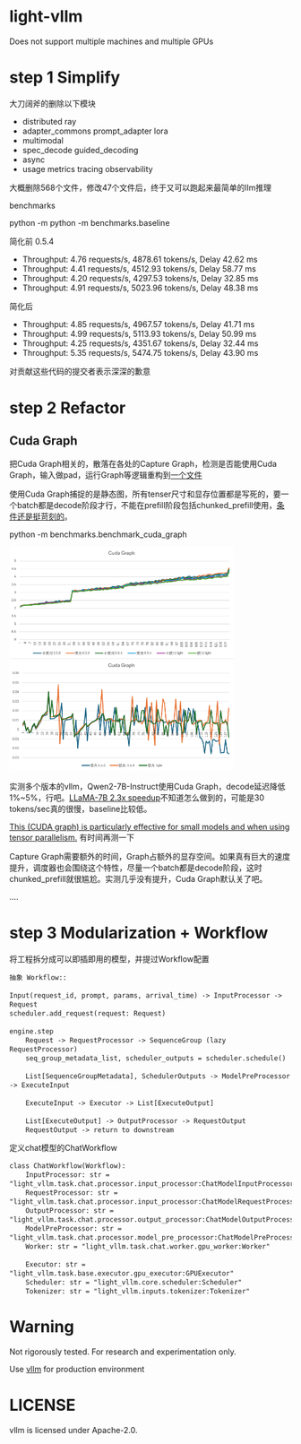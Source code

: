 # light-vllm
Does not support multiple machines and multiple GPUs

# step 1 Simplify
大刀阔斧的删除以下模块
- distributed ray
- adapter_commons prompt_adapter lora 
- multimodal
- spec_decode guided_decoding
- async
- usage metrics tracing observability

大概删除568个文件，修改47个文件后，终于又可以跑起来最简单的llm推理

benchmarks

python -m python -m benchmarks.baseline

简化前 0.5.4
- Throughput: 4.76 requests/s, 4878.61 tokens/s, Delay 42.62 ms
- Throughput: 4.41 requests/s, 4512.93 tokens/s, Delay 58.77 ms
- Throughput: 4.20 requests/s, 4297.53 tokens/s, Delay 32.85 ms
- Throughput: 4.91 requests/s, 5023.96 tokens/s, Delay 48.38 ms

简化后
- Throughput: 4.85 requests/s, 4967.57 tokens/s, Delay 41.71 ms
- Throughput: 4.99 requests/s, 5113.93 tokens/s, Delay 50.99 ms
- Throughput: 4.25 requests/s, 4351.67 tokens/s, Delay 32.44 ms
- Throughput: 5.35 requests/s, 5474.75 tokens/s, Delay 43.90 ms

对贡献这些代码的提交者表示深深的歉意

# step 2 Refactor

## Cuda Graph
把Cuda Graph相关的，散落在各处的Capture Graph，检测是否能使用Cuda Graph，输入做pad，运行Graph等逻辑重构到[一个文件](https://github.com/noooop/light-vllm/blob/main/vllm/worker/cuda_graph_util.py)

使用Cuda Graph捕捉的是静态图，所有tenser尺寸和显存位置都是写死的，要一个batch都是decode阶段才行，不能在prefill阶段包括chunked_prefill使用，[条件还是挺苛刻的](https://github.com/noooop/light-vllm/blob/main/vllm/worker/cuda_graph_util.py#L248)。

python -m benchmarks.benchmark_cuda_graph

<img src="https://github.com/noooop/noooop.github.io/blob/main/benchmarking/light-vllm/cuda_graph.png?raw=true" width="400">

实测多个版本的vllm，Qwen2-7B-Instruct使用Cuda Graph，decode延迟降低1%~5%，行吧。[LLaMA-7B 2.3x speedup](https://fireworks.ai/blog/speed-python-pick-two-how-cuda-graphs-enable-fast-python-code-for-deep-learning#llama27b--cuda-graph-inference-performance-results)不知道怎么做到的，可能是30 tokens/sec真的很慢，baseline比较低。

[This (CUDA graph) is particularly effective for small models and when using tensor parallelism.](https://github.com/vllm-project/vllm/pull/1926) 有时间再测一下

Capture Graph需要额外的时间，Graph占额外的显存空间。如果真有巨大的速度提升，调度器也会围绕这个特性，尽量一个batch都是decode阶段，这时chunked_prefill就很尴尬。实测几乎没有提升，Cuda Graph默认关了吧。

....

# step 3 Modularization + Workflow

将工程拆分成可以即插即用的模型，并提过Workflow配置

```
抽象 Workflow::

Input(request_id, prompt, params, arrival_time) -> InputProcessor -> Request
scheduler.add_request(request: Request)

engine.step
    Request -> RequestProcessor -> SequenceGroup (lazy RequestProcessor)
    seq_group_metadata_list, scheduler_outputs = scheduler.schedule()

    List[SequenceGroupMetadata], SchedulerOutputs -> ModelPreProcessor -> ExecuteInput

    ExecuteInput -> Executor -> List[ExecuteOutput]

    List[ExecuteOutput] -> OutputProcessor -> RequestOutput
    RequestOutput -> return to downstream
```

定义chat模型的ChatWorkflow

```
class ChatWorkflow(Workflow):
    InputProcessor: str = "light_vllm.task.chat.processor.input_processor:ChatModelInputProcessor"
    RequestProcessor: str = "light_vllm.task.chat.processor.input_processor:ChatModelRequestProcessor"
    OutputProcessor: str = "light_vllm.task.chat.processor.output_processor:ChatModelOutputProcessor"
    ModelPreProcessor: str = "light_vllm.task.chat.processor.model_pre_processor:ChatModelPreProcessor"
    Worker: str = "light_vllm.task.chat.worker.gpu_worker:Worker"
    
    Executor: str = "light_vllm.task.base.executor.gpu_executor:GPUExecutor"
    Scheduler: str = "light_vllm.core.scheduler:Scheduler"
    Tokenizer: str = "light_vllm.inputs.tokenizer:Tokenizer"
```



# Warning
Not rigorously tested.
For research and experimentation only.

Use [vllm](https://github.com/vllm-project/vllm) for production environment


# LICENSE
vllm is licensed under Apache-2.0.
